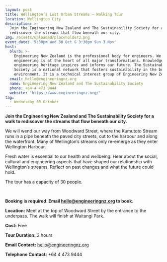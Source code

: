 ```yaml
---
layout: post
title: Wellington’s Lost Urban Streams – Walking Tour
location: Wellington City
description: >-
  Join the Engineering New Zealand and The Sustainability Society for a walk to
  rediscover the streams that flow beneath our city. 
img: /assets/uploaded/placeholder3.png
event_date: '5:30pm Wed 30 Oct & 3:30pm Sun 3 Nov'
host:
  blurb: >-
    Engineering New Zealand is the professional body for engineers. We think
    engineering is at the heart of all major transformations. Knowledge of our
    engineering heritage inspires and informs our future. The Sustainability
    Society is a national network that fosters sustainability in the built
    environment. It is a technical interest group of Engineering New Zealand. 
  email: hello@engineeringnz.org
  name: Engineering New Zealand and The Sustainability Society
  phone: +64 4 473 9444
  website: 'https://www.engineeringnz.org/'
tag:
  - Wednesday 30 October
---
```

**Join the Engineering New Zealand and The Sustainability Society for a walk to rediscover the streams that flow beneath our city.**

We will wend our way from Woodward Street, where the Kumutoto Stream runs in a pipe beneath the paved city streets, out to the harbour and along the waterfront. Many of Wellington’s streams only re-emerge as they enter Wellington Harbour. 

Fresh water is essential to our health and wellbeing. Hear about the social, cultural and engineering aspects that have shaped our relationship with Wellington’s streams. Reflect on past changes and what the future could hold. 

The tour has a capacity of 30 people. 

<br>

**Booking is required. Email hello@engineeringnz.org to book.** 

**Location:** Meet at the top of Woodward Street by the entrance to the underpass. The walk will finish at Waitangi Park.

**Cost:** Free

**Tour Duration:** 2 hours

**Email Contact:** hello@engineeringnz.org

**Telephone Contact:** +64 4 473 9444
